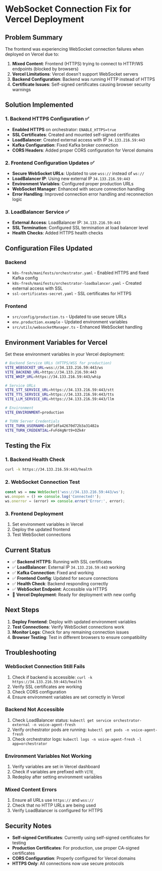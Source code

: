 # WebSocket Connection Fix for Vercel Deployment

## Problem Summary
The frontend was experiencing WebSocket connection failures when deployed on Vercel due to:
1. **Mixed Content**: Frontend (HTTPS) trying to connect to HTTP/WS endpoints (blocked by browsers)
2. **Vercel Limitations**: Vercel doesn't support WebSocket servers
3. **Backend Configuration**: Backend was running HTTP instead of HTTPS
4. **Certificate Issues**: Self-signed certificates causing browser security warnings

## Solution Implemented

### 1. Backend HTTPS Configuration ✅
- **Enabled HTTPS** on orchestrator: `ENABLE_HTTPS=true`
- **SSL Certificates**: Created and mounted self-signed certificates
- **LoadBalancer**: Created external access with IP `34.133.216.59:443`
- **Kafka Configuration**: Fixed Kafka broker connection
- **CORS Headers**: Added proper CORS configuration for Vercel domains

### 2. Frontend Configuration Updates ✅
- **Secure WebSocket URLs**: Updated to use `wss://` instead of `ws://`
- **LoadBalancer IP**: Using new external IP `34.133.216.59:443`
- **Environment Variables**: Configured proper production URLs
- **WebSocket Manager**: Enhanced with secure connection handling
- **Error Handling**: Improved connection error handling and reconnection logic

### 3. LoadBalancer Service ✅
- **External Access**: LoadBalancer IP: `34.133.216.59:443`
- **SSL Termination**: Configured SSL termination at load balancer level
- **Health Checks**: Added HTTPS health checks

## Configuration Files Updated

### Backend
- `k8s-fresh/manifests/orchestrator.yaml` - Enabled HTTPS and fixed Kafka config
- `k8s-fresh/manifests/orchestrator-loadbalancer.yaml` - Created external access with SSL
- `ssl-certificates-secret.yaml` - SSL certificates for HTTPS

### Frontend
- `src/config/production.ts` - Updated to use secure URLs
- `env.production.example` - Updated environment variables
- `src/utils/websocketManager.ts` - Enhanced WebSocket handling

## Environment Variables for Vercel

Set these environment variables in your Vercel deployment:

```bash
# Backend Service URLs (HTTPS/WSS for production)
VITE_WEBSOCKET_URL=wss://34.133.216.59:443/ws
VITE_BACKEND_URL=https://34.133.216.59:443
VITE_WHIP_URL=https://34.133.216.59:443/whip

# Service URLs
VITE_STT_SERVICE_URL=https://34.133.216.59:443/stt
VITE_TTS_SERVICE_URL=https://34.133.216.59:443/tts
VITE_LLM_SERVICE_URL=https://34.133.216.59:443/llm

# Environment
VITE_ENVIRONMENT=production

# TURN Server Credentials
VITE_TURN_USERNAME=10f1dfa42670d72b3a31482a
VITE_TURN_CREDENTIAL=FvFd4gNrt9+OZk4r
```

## Testing the Fix

### 1. Backend Health Check
```bash
curl -k https://34.133.216.59:443/health
```

### 2. WebSocket Connection Test
```javascript
const ws = new WebSocket('wss://34.133.216.59:443/ws');
ws.onopen = () => console.log('Connected!');
ws.onerror = (error) => console.error('Error:', error);
```

### 3. Frontend Deployment
1. Set environment variables in Vercel
2. Deploy the updated frontend
3. Test WebSocket connections

## Current Status

- ✅ **Backend HTTPS**: Running with SSL certificates
- ✅ **LoadBalancer**: External IP `34.133.216.59:443` working
- ✅ **Kafka Connection**: Fixed and working
- ✅ **Frontend Config**: Updated for secure connections
- ✅ **Health Check**: Backend responding correctly
- ✅ **WebSocket Endpoint**: Accessible via HTTPS
- 🔄 **Vercel Deployment**: Ready for deployment with new config

## Next Steps

1. **Deploy Frontend**: Deploy with updated environment variables
2. **Test Connections**: Verify WebSocket connections work
3. **Monitor Logs**: Check for any remaining connection issues
4. **Browser Testing**: Test in different browsers to ensure compatibility

## Troubleshooting

### WebSocket Connection Still Fails
1. Check if backend is accessible: `curl -k https://34.133.216.59:443/health`
2. Verify SSL certificates are working
3. Check CORS configuration
4. Ensure environment variables are set correctly in Vercel

### Backend Not Accessible
1. Check LoadBalancer status: `kubectl get service orchestrator-external -n voice-agent-fresh`
2. Verify orchestrator pods are running: `kubectl get pods -n voice-agent-fresh`
3. Check orchestrator logs: `kubectl logs -n voice-agent-fresh -l app=orchestrator`

### Environment Variables Not Working
1. Verify variables are set in Vercel dashboard
2. Check if variables are prefixed with `VITE_`
3. Redeploy after setting environment variables

### Mixed Content Errors
1. Ensure all URLs use `https://` and `wss://`
2. Check that no HTTP URLs are being used
3. Verify LoadBalancer is configured for HTTPS

## Security Notes

- **Self-signed Certificates**: Currently using self-signed certificates for testing
- **Production Certificates**: For production, use proper CA-signed certificates
- **CORS Configuration**: Properly configured for Vercel domains
- **HTTPS Only**: All connections now use secure protocols 